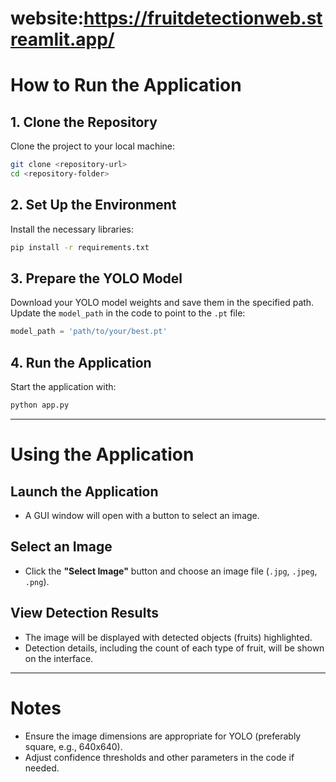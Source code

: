 
# website:https://fruitdetectionweb.streamlit.app/
# How to Run the Application

## 1. Clone the Repository
Clone the project to your local machine:
```bash
git clone <repository-url>
cd <repository-folder>
```

## 2. Set Up the Environment
Install the necessary libraries:
```bash
pip install -r requirements.txt
```

## 3. Prepare the YOLO Model
Download your YOLO model weights and save them in the specified path. Update the `model_path` in the code to point to the `.pt` file:
```python
model_path = 'path/to/your/best.pt'
```

## 4. Run the Application
Start the application with:
```bash
python app.py
```

---

# Using the Application

## Launch the Application
- A GUI window will open with a button to select an image.

## Select an Image
- Click the **"Select Image"** button and choose an image file (`.jpg`, `.jpeg`, `.png`).

## View Detection Results
- The image will be displayed with detected objects (fruits) highlighted.
- Detection details, including the count of each type of fruit, will be shown on the interface.

---

# Notes
- Ensure the image dimensions are appropriate for YOLO (preferably square, e.g., 640x640).
- Adjust confidence thresholds and other parameters in the code if needed.
